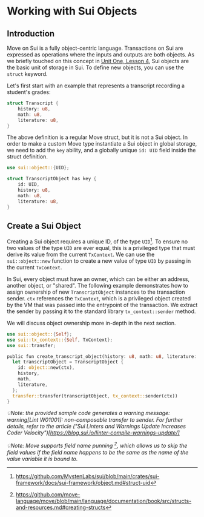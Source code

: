 # Working with Sui Objects

## Introduction

Move on Sui is a fully object-centric language. Transactions on Sui are expressed as operations where the inputs and outputs are both objects. As we briefly touched on this concept in [Unit One, Lesson 4](../../unit-one/lessons/4_custom_types_and_abilities.md#custom-types-and-abilities), Sui objects are the basic unit of storage in Sui. To define new objects, you can use the `struct` keyword.

Let's first start with an example that represents a transcript recording a student's grades:

```rust
struct Transcript {
    history: u8,
    math: u8,
    literature: u8,
}
```

The above definition is a regular Move struct, but it is not a Sui object. In order to make a custom Move type instantiate a Sui object in global storage, we need to add the `key` ability, and a globally unique `id: UID` field inside the struct definition. 

```rust
use sui::object::{UID};

struct TranscriptObject has key {
    id: UID,
    history: u8,
    math: u8,
    literature: u8,
}
```

## Create a Sui Object

Creating a Sui object requires a unique ID, of the type `UID`[^1]. To ensure no two values of the type `UID` are ever equal, this is a privileged type that must derive its value from the current `TxContext`. We can use the `sui::object::new` function to create a new value of type `UID` by passing in the current `TxContext`.

In Sui, every object must have an owner, which can be either an address, another object, or "shared". The following example demonstrates how to assign ownership of new `TranscriptObject` instances to the transaction sender. `ctx` references the `TxContext`, which is a privileged object created by the VM that was passed into the entrypoint of the transaction. We extract the sender by passing it to the standard library `tx_context::sender` method.

We will discuss object ownership more in-depth in the next section. 

```rust
use sui::object::{Self};
use sui::tx_context::{Self, TxContext};
use sui::transfer;

public fun create_transcript_object(history: u8, math: u8, literature: u8, ctx: &mut TxContext) {
  let transcriptObject = TranscriptObject {
    id: object::new(ctx),
    history,
    math,
    literature,
  };
  transfer::transfer(transcriptObject, tx_context::sender(ctx))
}
```

*💡Note: the provided sample code generates a warning message: warning[Lint W01001]: non-composable transfer to sender. For further details, refer to the article ("Sui Linters and Warnings Update Increases Coder Velocity")[https://blog.sui.io/linter-compile-warnings-update/]*

*💡Note: Move supports field name punning [^2], which allows us to skip the field values if the field name happens to be the same as the name of the value variable it is bound to.*

[^1]: https://github.com/MystenLabs/sui/blob/main/crates/sui-framework/docs/sui-framework/object.md#struct-uid
[^2]: https://github.com/move-language/move/blob/main/language/documentation/book/src/structs-and-resources.md#creating-structs
